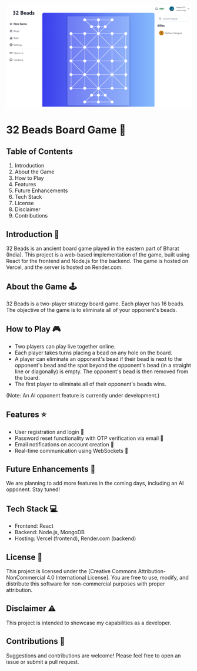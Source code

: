 ![Dashboard](/dashboard.png)

# 32 Beads Board Game 🎲

## Table of Contents

1. Introduction
2. About the Game
3. How to Play
4. Features
5. Future Enhancements
6. Tech Stack
7. License
8. Disclaimer
9. Contributions


## Introduction 📖

32 Beads is an ancient board game played in the eastern part of Bharat (India). This project is a web-based implementation of the game, built using React for the frontend and Node.js for the backend. The game is hosted on Vercel, and the server is hosted on Render.com.

## About the Game 🕹️

32 Beads is a two-player strategy board game. Each player has 16 beads. The objective of the game is to eliminate all of your opponent's beads.

## How to Play 🎮

- Two players can play live together online.
- Each player takes turns placing a bead on any hole on the board.
- A player can eliminate an opponent's bead if their bead is next to the opponent's bead and the spot beyond the opponent's bead (in a straight line or diagonally) is empty. The opponent's bead is then removed from the board.
- The first player to eliminate all of their opponent's beads wins.

(Note: An AI opponent feature is currently under development.)

## Features ⭐

- User registration and login 🔑
- Password reset functionality with OTP verification via email 📧
- Email notifications on account creation 🎉
- Real-time communication using WebSockets 💬

## Future Enhancements 🚀

We are planning to add more features in the coming days, including an AI opponent. Stay tuned!

## Tech Stack 💻

- Frontend: React
- Backend: Node.js, MongoDB
- Hosting: Vercel (frontend), Render.com (backend)

## License 📄

This project is licensed under the [Creative Commons Attribution-NonCommercial 4.0 International License]. You are free to use, modify, and distribute this software for non-commercial purposes with proper attribution.

## Disclaimer ⚠️

This project is intended to showcase my capabilities as a developer. 

## Contributions 👥

Suggestions and contributions are welcome! Please feel free to open an issue or submit a pull request.

